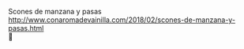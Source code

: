 Scones de manzana y pasas	http://www.conaromadevainilla.com/2018/02/scones-de-manzana-y-pasas.html	
਍